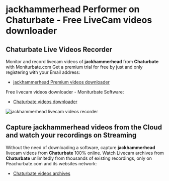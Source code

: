 # jackhammerhead Performer on Chaturbate - Free LiveCam videos downloader

## Chaturbate Live Videos Recorder

Monitor and record livecam videos of **jackhammerhead** from **Chaturbate** with Moniturbate.com
Get a premium trial for free by just and only registering with your Email address:
* [jackhammerhead Premium videos downloader](https://moniturbate.com/request-demo-licence-key.html)

Free livecam videos downloader - Moniturbate Software:
* [Chaturbate videos downloader](https://moniturbate.com/moniturbate-download-software.html)

![jackhammerhead livecam videos recorder](https://peachurnet.com/templates/moniturbate-software.png)


## Capture jackhammerhead videos from the Cloud and watch your recordings on Streaming

Without the need of downloading a software, capture **jackhammerhead** livecam videos from **Chaturbate** 100% online.
Watch Livecam archives from **Chaturbate** unlimitedly from thousands of existing recordings, only on Peachurbate.com and its websites network:
* [Chaturbate videos archives](https://peachurnet.com/)